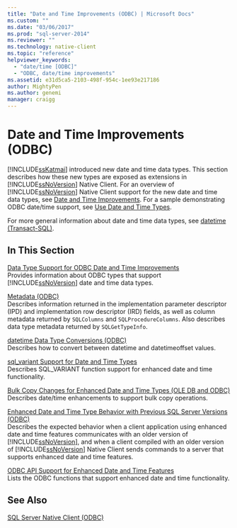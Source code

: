 ```yaml
---
title: "Date and Time Improvements (ODBC) | Microsoft Docs"
ms.custom: ""
ms.date: "03/06/2017"
ms.prod: "sql-server-2014"
ms.reviewer: ""
ms.technology: native-client
ms.topic: "reference"
helpviewer_keywords: 
  - "date/time [ODBC]"
  - "ODBC, date/time improvements"
ms.assetid: e31d5ca5-2103-498f-954c-1ee93e217186
author: MightyPen
ms.author: genemi
manager: craigg
---
```

# Date and Time Improvements (ODBC)
  [!INCLUDE[ssKatmai](../../includes/sskatmai-md.md)] introduced new date and time data types. This section describes how these new types are exposed as extensions in [!INCLUDE[ssNoVersion](../../includes/ssnoversion-md.md)] Native Client. For an overview of [!INCLUDE[ssNoVersion](../../includes/ssnoversion-md.md)] Native Client support for the new date and time data types, see [Date and Time Improvements](../native-client/features/date-and-time-improvements.md). For a sample demonstrating ODBC date/time support, see [Use Date and Time Types](../native-client-odbc-how-to/use-date-and-time-types.md).  
  
 For more general information about date and time data types, see [datetime &#40;Transact-SQL&#41;](/sql/t-sql/data-types/datetime-transact-sql).  
  
## In This Section  
 [Data Type Support for ODBC Date and Time Improvements](../../relational-databases/native-client-odbc-date-time/data-type-support-for-odbc-date-and-time-improvements.md)  
 Provides information about ODBC types that support [!INCLUDE[ssNoVersion](../../includes/ssnoversion-md.md)] date and time data types.  
  
 [Metadata &#40;ODBC&#41;](../../database-engine/dev-guide/metadata-odbc.md)  
 Describes information returned in the implementation parameter descriptor (IPD) and implementation row descriptor (IRD) fields, as well as column metadata returned by `SQLColumns` and `SQLProcedureColumns`. Also describes data type metadata returned by `SQLGetTypeInfo`.  
  
 [datetime Data Type Conversions &#40;ODBC&#41;](datetime-data-type-conversions-odbc.md)  
 Describes how to convert between datetime and datetimeoffset values.  
  
 [sql_variant Support for Date and Time Types](sql-variant-support-for-date-and-time-types.md)  
 Describes SQL_VARIANT function support for enhanced date and time functionality.  
  
 [Bulk Copy Changes for Enhanced Date and Time Types &#40;OLE DB and ODBC&#41;](../../relational-databases/native-client-odbc-date-time/bulk-copy-changes-for-enhanced-date-and-time-types-ole-db-and-odbc.md)  
 Describes date/time enhancements to support bulk copy operations.  
  
 [Enhanced Date and Time Type Behavior with Previous SQL Server Versions &#40;ODBC&#41;](enhanced-date-and-time-type-behavior-with-previous-sql-server-versions-odbc.md)  
 Describes the expected behavior when a client application using enhanced date and time features communicates with an older version of [!INCLUDE[ssNoVersion](../../includes/ssnoversion-md.md)], and when a client compiled with an older version of [!INCLUDE[ssNoVersion](../../includes/ssnoversion-md.md)] Native Client sends commands to a server that supports enhanced date and time features.  
  
 [ODBC API Support for Enhanced Date and Time Features](odbc-api-support-for-enhanced-date-and-time-features.md)  
 Lists the ODBC functions that support enhanced date and time functionality.  
  
## See Also  
 [SQL Server Native Client &#40;ODBC&#41;](../../relational-databases/native-client/odbc/sql-server-native-client-odbc.md)  
  
  
